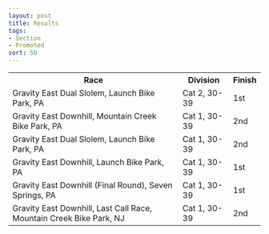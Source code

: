 ```yaml
---
layout: post
title: Results
tags:
- Section
- Promoted
sort: 50
---
```



<table class="table">
    <tr>
        <th>
            Race
        </th>
        <th>
            Division
        </th>
        <th>
            Finish
        </th>
    </tr>
    <tr>
        <td>
            Gravity East Dual Slolem, Launch Bike Park, PA
        </td>
        <td>
            Cat 2, 30-39
        </td>
        <td>
            1st
        </td>
    </tr>
    <tr>
        <td>
            Gravity East Downhill, Mountain Creek Bike Park, PA
        </td>
        <td>
            Cat 1, 30-39
        </td>
        <td>
            2nd
        </td>
    </tr>
    <tr>
        <td>
            Gravity East Dual Slolem, Launch Bike Park, PA
        </td>
        <td>
            Cat 1, 30-39
        </td>
        <td>
            2nd
        </td>
    </tr>
    <tr>
        <td>
            Gravity East Downhill, Launch Bike Park, PA
        </td>
        <td>
            Cat 1, 30-39
        </td>
        <td>
            1st
        </td>
    </tr>
    <tr>
        <td>
            Gravity East Downhill (Final Round), Seven Springs, PA
        </td>
        <td>
            Cat 1, 30-39
        </td>
        <td>
            1st
        </td>
    </tr>
    <tr>
        <td>
            Gravity East Downhill, Last Call Race, Mountain Creek Bike Park, NJ
        </td>
        <td>
            Cat 1, 30-39
        </td>
        <td>
            2nd
        </td>
    </tr>
</table>

